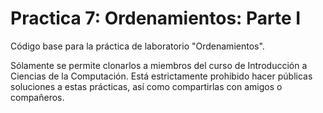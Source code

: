 # Practica 7: Ordenamientos: Parte I
Código base para la práctica de laboratorio "Ordenamientos".

Sólamente se permite clonarlos a miembros del curso de Introducción a Ciencias de la Computación.
Está estrictamente prohibido hacer públicas soluciones a estas prácticas, así como compartirlas con amigos o compañeros.
